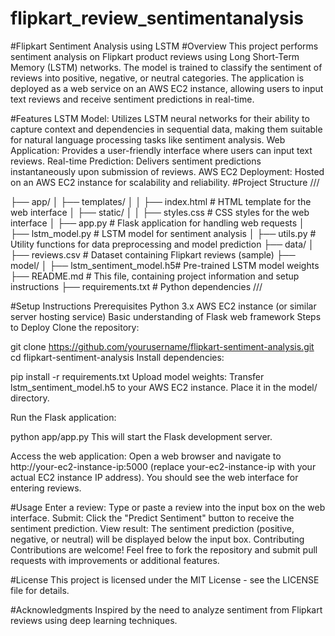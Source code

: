 # flipkart_review_sentimentanalysis
#Flipkart Sentiment Analysis using LSTM
#Overview
This project performs sentiment analysis on Flipkart product reviews using Long Short-Term Memory (LSTM) networks. The model is trained to classify the sentiment of reviews into positive, negative, or neutral categories. The application is deployed as a web service on an AWS EC2 instance, allowing users to input text reviews and receive sentiment predictions in real-time.

#Features
LSTM Model: Utilizes LSTM neural networks for their ability to capture context and dependencies in sequential data, making them suitable for natural language processing tasks like sentiment analysis.
Web Application: Provides a user-friendly interface where users can input text reviews.
Real-time Prediction: Delivers sentiment predictions instantaneously upon submission of reviews.
AWS EC2 Deployment: Hosted on an AWS EC2 instance for scalability and reliability.
#Project Structure
///

├── app/
│   ├── templates/
│   │   ├── index.html         # HTML template for the web interface
│   ├── static/
│   │   ├── styles.css         # CSS styles for the web interface
│   ├── app.py                 # Flask application for handling web requests
│   ├── lstm_model.py          # LSTM model for sentiment analysis
│   ├── utils.py               # Utility functions for data preprocessing and model prediction
├── data/
│   ├── reviews.csv            # Dataset containing Flipkart reviews (sample)
├── model/
│   ├── lstm_sentiment_model.h5# Pre-trained LSTM model weights
├── README.md                  # This file, containing project information and setup instructions
├── requirements.txt           # Python dependencies
///

#Setup Instructions
Prerequisites
Python 3.x
AWS EC2 instance (or similar server hosting service)
Basic understanding of Flask web framework
Steps to Deploy
Clone the repository:

git clone https://github.com/yourusername/flipkart-sentiment-analysis.git
cd flipkart-sentiment-analysis
Install dependencies:

pip install -r requirements.txt
Upload model weights:
Transfer lstm_sentiment_model.h5 to your AWS EC2 instance. Place it in the model/ directory.

Run the Flask application:

python app/app.py
This will start the Flask development server.

Access the web application:
Open a web browser and navigate to http://your-ec2-instance-ip:5000 (replace your-ec2-instance-ip with your actual EC2 instance IP address). You should see the web interface for entering reviews.

#Usage
Enter a review: Type or paste a review into the input box on the web interface.
Submit: Click the "Predict Sentiment" button to receive the sentiment prediction.
View result: The sentiment prediction (positive, negative, or neutral) will be displayed below the input box.
Contributing
Contributions are welcome! Feel free to fork the repository and submit pull requests with improvements or additional features.

#License
This project is licensed under the MIT License - see the LICENSE file for details.

#Acknowledgments
Inspired by the need to analyze sentiment from Flipkart reviews using deep learning techniques.
